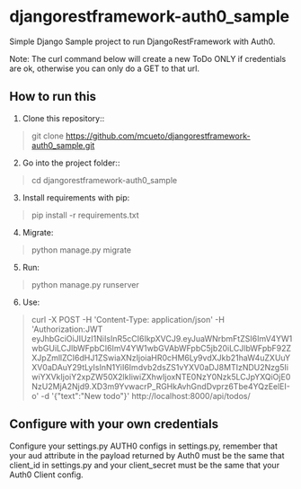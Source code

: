 # djangorestframework-auth0_sample

Simple Django Sample project to run DjangoRestFramework with Auth0.

Note: The curl command below will create a new ToDo ONLY if credentials are ok, otherwise you can only do a GET to that url.

How to run this
-----------
1. Clone this repository::
  >git clone https://github.com/mcueto/djangorestframework-auth0_sample.git

2. Go into the project folder::
  >cd djangorestframework-auth0_sample

3. Install requirements with pip:
  >pip install -r requirements.txt

4. Migrate:
  >python manage.py migrate

5. Run:
  >python manage.py runserver

6. Use:
  >curl -X POST -H 'Content-Type: application/json' -H 'Authorization:JWT  eyJhbGciOiJIUzI1NiIsInR5cCI6IkpXVCJ9.eyJuaWNrbmFtZSI6ImV4YW1wbGUiLCJlbWFpbCI6ImV4YW1wbGVAbWFpbC5jb20iLCJlbWFpbF92ZXJpZmllZCI6dHJ1ZSwiaXNzIjoiaHR0cHM6Ly9vdXJkb21haW4uZXUuYXV0aDAuY29tLyIsInN1YiI6Imdvb2dsZS1vYXV0aDJ8MTIzNDU2Nzg5IiwiYXVkIjoiY2xpZW50X2lkIiwiZXhwIjoxNTE0NzY0Nzk5LCJpYXQiOjE0NzU2MjA2Njd9.XD3m9YvwacrP_RGHkAvhGndDvprz6Tbe4YQzEelEI-o' -d '{"text":"New todo"}' http://localhost:8000/api/todos/

Configure with your own credentials
-----------
Configure your settings.py AUTH0 configs in settings.py, remember that your aud attribute in the payload returned by Auth0 must be the same that client_id in settings.py and your client_secret must be the same that your Auth0 Client config.
